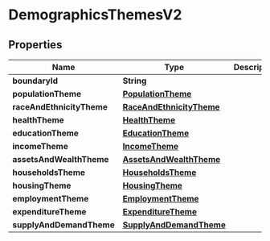 

# DemographicsThemesV2


## Properties

Name | Type | Description | Notes
------------ | ------------- | ------------- | -------------
**boundaryId** | **String** |  |  [optional]
**populationTheme** | [**PopulationTheme**](PopulationTheme.md) |  |  [optional]
**raceAndEthnicityTheme** | [**RaceAndEthnicityTheme**](RaceAndEthnicityTheme.md) |  |  [optional]
**healthTheme** | [**HealthTheme**](HealthTheme.md) |  |  [optional]
**educationTheme** | [**EducationTheme**](EducationTheme.md) |  |  [optional]
**incomeTheme** | [**IncomeTheme**](IncomeTheme.md) |  |  [optional]
**assetsAndWealthTheme** | [**AssetsAndWealthTheme**](AssetsAndWealthTheme.md) |  |  [optional]
**householdsTheme** | [**HouseholdsTheme**](HouseholdsTheme.md) |  |  [optional]
**housingTheme** | [**HousingTheme**](HousingTheme.md) |  |  [optional]
**employmentTheme** | [**EmploymentTheme**](EmploymentTheme.md) |  |  [optional]
**expenditureTheme** | [**ExpenditureTheme**](ExpenditureTheme.md) |  |  [optional]
**supplyAndDemandTheme** | [**SupplyAndDemandTheme**](SupplyAndDemandTheme.md) |  |  [optional]



